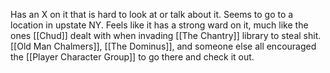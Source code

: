 Has an X on it that is hard to look at or talk about it. Seems to go to a location in upstate NY. Feels like it has a strong ward on it, much like the ones [[Chud]] dealt with when invading [[The Chantry]] library to steal shit. [[Old Man Chalmers]], [[The Dominus]], and someone else all encouraged the [[Player Character Group]] to go there and check it out.